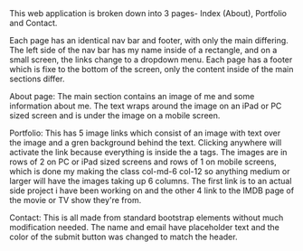 ##

This web application is broken down into 3 pages- Index (About), Portfolio and Contact. 

Each page has an identical nav bar and footer, with only the main differing. The left side of the nav bar has my name inside of a rectangle, and on a small screen, the links change to a dropdown menu. Each page has a footer which is fixe to the bottom of the screen, only the content inside of the main sections differ. 

About page: The main section contains an image of me and some information about me. The text wraps around the image on an iPad or PC sized screen and is under the image on a mobile screen. 

Portfolio: This has 5 image links which consist of an image with text over the image and a gren background behind the text. Clicking anywhere will activate the link because everything is inside the a tags. The images are in rows of 2 on PC or iPad sized screens and rows of 1 on mobile screens, which is done my making the class col-md-6 col-12 so anything medium or larger will have the images taking up 6 columns. The first link is to an actual side project i have been working on and the other 4 link to the IMDB page of the movie or TV show they're from.

Contact: This is all made from standard bootstrap elements without much modification needed. The name and email have placeholder text and the color of the submit button was changed to match the header. 